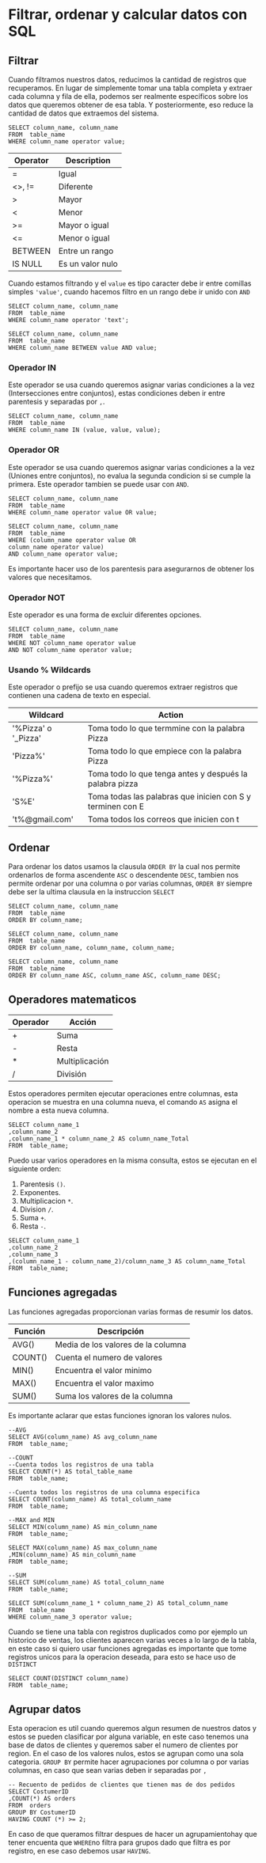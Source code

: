 # Filtrar, ordenar y calcular datos con SQL

## Filtrar
Cuando filtramos nuestros datos, reducimos la cantidad de registros que recuperamos. En lugar de simplemente tomar una tabla completa y extraer cada columna y fila de ella, podemos ser realmente específicos sobre los datos que queremos obtener de esa tabla. Y posteriormente, eso reduce la cantidad de datos que extraemos del sistema.

~~~~Mysql
SELECT column_name, column_name
FROM  table_name
WHERE column_name operator value;
~~~~

| Operator   | Description      |
| ---------- | ---------------- |
| =          | Igual            |
| <>, !=     | Diferente        |
| >          | Mayor            |
| <          | Menor            |
| >=         | Mayor o igual    |
| <=         | Menor o igual    |
| BETWEEN    | Entre un rango   |
| IS NULL    | Es un valor nulo |

Cuando estamos filtrando y el `value` es tipo caracter debe ir entre comillas simples `'value'`, cuando hacemos filtro en un rango debe ir unido con `AND`

~~~~Mysql
SELECT column_name, column_name
FROM  table_name
WHERE column_name operator 'text';

SELECT column_name, column_name
FROM  table_name
WHERE column_name BETWEEN value AND value;
~~~~

### Operador IN
Este operador se usa cuando queremos asignar varias condiciones a la vez (Intersecciones entre conjuntos), estas condiciones deben ir entre parentesis y separadas por `,`.

~~~~Mysql
SELECT column_name, column_name
FROM  table_name
WHERE column_name IN (value, value, value);
~~~~

### Operador OR
Este operador se usa cuando queremos asignar varias condiciones a la vez (Uniones entre conjuntos), no evalua la segunda condicion si se cumple la primera. Este operador tambien se puede usar con `AND`.

~~~~Mysql
SELECT column_name, column_name
FROM  table_name
WHERE column_name operator value OR value;

SELECT column_name, column_name
FROM  table_name
WHERE (column_name operator value OR
column_name operator value)
AND column_name operator value;
~~~~
Es importante hacer uso de los parentesis para asegurarnos de obtener los valores que necesitamos.

### Operador NOT
Este operador es una forma de excluir diferentes opciones.
~~~~Mysql
SELECT column_name, column_name
FROM  table_name
WHERE NOT column_name operator value 
AND NOT column_name operator value;
~~~~

### Usando % Wildcards
Este operador o prefijo se usa cuando queremos extraer registros que contienen una cadena de texto en especial.

| Wildcard             | Action                                                        |
| -------------------- | ------------------------------------------------------------- |
| '%Pizza' o '\_Pizza' | Toma todo lo que termmine con la palabra Pizza                |
| 'Pizza%'             | Toma todo lo que empiece con la palabra Pizza                 |
| '%Pizza%'            | Toma todo lo que tenga antes y después la palabra pizza       |
| 'S%E'                | Toma todas las palabras que inicien con S y terminen con E    |
| 't%@gmail.com'       | Toma todos los correos que inicien con t                      |


## Ordenar
Para ordenar los datos usamos la clausula `ORDER BY` la cual nos permite ordenarlos de forma ascendente `ASC` o descendente `DESC`, tambien nos permite ordenar por una columna o por varias columnas, `ORDER BY` siempre debe ser la ultima clausula en la instruccion `SELECT`
~~~~Mysql
SELECT column_name, column_name
FROM  table_name
ORDER BY column_name;

SELECT column_name, column_name
FROM  table_name
ORDER BY column_name, column_name, column_name;

SELECT column_name, column_name
FROM  table_name
ORDER BY column_name ASC, column_name ASC, column_name DESC;
~~~~

## Operadores matematicos

| Operador     | Acción         |
| ------------ | -------------- |
| +            | Suma           |
| -            | Resta          |
| *            | Multiplicación |
| /            | División       |

Estos operadores permiten ejecutar operaciones entre columnas, esta operacion se muestra en una columna nueva, el comando `AS` asigna el nombre a esta nueva columna.
~~~~Mysql
SELECT column_name_1
,column_name_2
,column_name_1 * column_name_2 AS column_name_Total
FROM  table_name;
~~~~
Puedo usar varios operadores en la misma consulta, estos se ejecutan en el siguiente orden:
1. Parentesis `()`.
2. Exponentes.
3. Multiplicacion `*`.
4. Division `/`.
5. Suma `+`.
6. Resta `-`.

~~~~Mysql
SELECT column_name_1
,column_name_2
,column_name_3
,(column_name_1 - column_name_2)/column_name_3 AS column_name_Total
FROM  table_name;
~~~~


## Funciones agregadas
Las funciones agregadas proporcionan varias formas de resumir los datos.

| Función   | Descripción                         |
| --------- | ----------------------------------- |
| AVG()     | Media de los valores de la columna  |
| COUNT()   | Cuenta el numero de valores         |
| MIN()     | Encuentra el valor minimo           |
| MAX()     | Encuentra el valor maximo           |
| SUM()     | Suma los valores de la columna      |

Es importante aclarar que estas funciones ignoran los valores nulos.
~~~~Mysql
--AVG
SELECT AVG(column_name) AS avg_column_name
FROM  table_name;

--COUNT
--Cuenta todos los registros de una tabla
SELECT COUNT(*) AS total_table_name
FROM  table_name;

--Cuenta todos los registros de una columna especifica
SELECT COUNT(column_name) AS total_column_name 
FROM  table_name;

--MAX and MIN
SELECT MIN(column_name) AS min_column_name 
FROM  table_name;

SELECT MAX(column_name) AS max_column_name
,MIN(column_name) AS min_column_name
FROM  table_name;

--SUM
SELECT SUM(column_name) AS total_column_name
FROM  table_name;

SELECT SUM(column_name_1 * column_name_2) AS total_column_name
FROM  table_name
WHERE column_name_3 operator value;
~~~~

Cuando se tiene una tabla con registros duplicados como por ejemplo un historico de ventas, los clientes aparecen varias veces a lo largo de la tabla, en este caso si quiero usar funciones agregadas es importante que tome registros unicos para la operacion deseada, para esto se hace uso de `DISTINCT`

~~~~Mysql
SELECT COUNT(DISTINCT column_name)
FROM  table_name;
~~~~

## Agrupar datos
Esta operacion es util cuando queremos algun resumen de nuestros datos y estos se pueden clasificar por alguna variable, en este caso tenemos una base de datos de clientes y queremos saber el numero de clientes por region. En el caso de los valores nulos, estos se agrupan como una sola categoria. `GROUP BY` permite hacer agrupaciones por columna o por varias columnas, en caso que sean varias deben ir separadas por `,` 
~~~~Mysql
-- Recuento de pedidos de clientes que tienen mas de dos pedidos
SELECT CostumerID
,COUNT(*) AS orders
FROM  orders
GROUP BY CostumerID
HAVING COUNT (*) >= 2;
~~~~

En caso de que queramos filtrar despues de hacer un agrupamientohay que tener encuenta que `WHERE`no filtra para grupos dado que filtra es por registro, en ese caso debemos usar `HAVING`.













